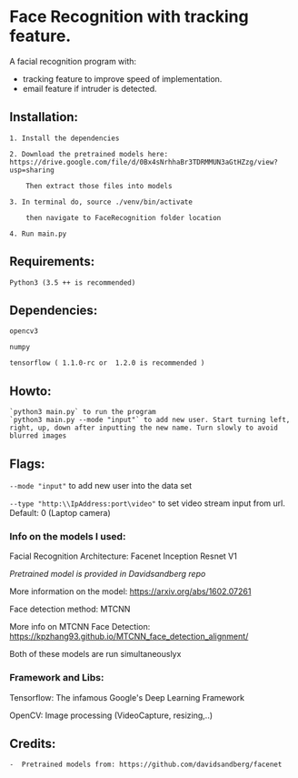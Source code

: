 # Face Recognition with tracking feature.
A facial recognition program with:
 - tracking feature to improve speed of implementation.
 - email feature if intruder is detected.


## Installation:
    1. Install the dependencies

    2. Download the pretrained models here: https://drive.google.com/file/d/0Bx4sNrhhaBr3TDRMMUN3aGtHZzg/view?usp=sharing
    
        Then extract those files into models
        
    3. In terminal do, source ./venv/bin/activate 
        
        then navigate to FaceRecognition folder location

    4. Run main.py

## Requirements:
    Python3 (3.5 ++ is recommended)

## Dependencies:

    opencv3

    numpy

    tensorflow ( 1.1.0-rc or  1.2.0 is recommended )


## Howto:
    `python3 main.py` to run the program
    `python3 main.py --mode "input"` to add new user. Start turning left, right, up, down after inputting the new name. Turn slowly to avoid blurred images

        
## Flags:
   `--mode "input"` to add new user into the data set
   
   `--type "http:\\IpAddress:port\video"` to set video stream input from url. Default: 0 (Laptop camera)

### Info on the models I used:

Facial Recognition Architecture: Facenet Inception Resnet V1 

_Pretrained model is provided in Davidsandberg repo_

More information on the model: https://arxiv.org/abs/1602.07261

Face detection method: MTCNN

More info on MTCNN Face Detection: https://kpzhang93.github.io/MTCNN_face_detection_alignment/

Both of these models are run simultaneouslyx

### Framework and Libs:

Tensorflow: The infamous Google's Deep Learning Framework

OpenCV: Image processing (VideoCapture, resizing,..)


## Credits:
    -  Pretrained models from: https://github.com/davidsandberg/facenet
